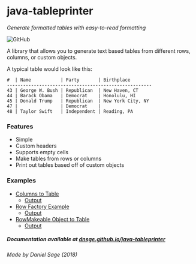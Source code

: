 # java-tableprinter

*Generate formatted tables with easy-to-read formatting*

![GitHub](https://img.shields.io/github/license/mashape/apistatus.svg?style=flat-square)

A library that allows you to generate text based tables from different rows, columns, or custom objects.

A typical table would look like this:
```text
#  | Name           | Party       | Birthplace
------------------------------------------------------
43 | George W. Bush | Republican  | New Haven, CT
44 | Barack Obama   | Democrat    | Honolulu, HI
45 | Donald Trump   | Republican  | New York City, NY
47 |                | Democrat    |
48 | Taylor Swift   | Independent | Reading, PA
```

### Features
 - Simple
 - Custom headers
 - Supports empty cells
 - Make tables from rows or columns
 - Print out tables based off of custom objects
 
### Examples

 - [Columns to Table](examples/ColumnsToTable.java)
   * [Output](examples/ColumnsToTable.output.txt)
 - [Row Factory Example](examples/RowFactoryExample.java)
   * [Output](examples/RowFactoryExample.output.txt)
 - [RowMakeable Object to Table](examples/ObjectsToTable.java)
   * [Output](examples/ObjectsToTable.output.txt)
   
##### Documentation available at [dnsge.github.io/java-tableprinter](https://dnsge.github.io/java-tableprinter/)

###### Made by Daniel Sage (2018)
